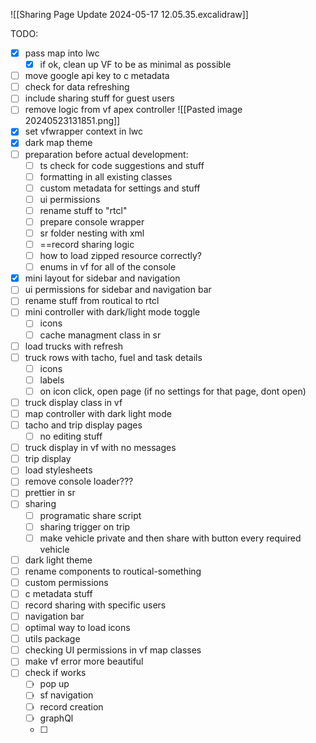 ![[Sharing Page Update 2024-05-17 12.05.35.excalidraw]]

TODO:
- [x] pass map into lwc
	- [x] if ok, clean up VF to be as minimal as possible
- [ ] move google api key to c metadata
- [ ] check for data refreshing
- [ ] include sharing stuff for guest users
- [ ] remove logic from vf apex controller
![[Pasted image 20240523131851.png]]
- [x] set vfwrapper context in lwc
- [x] dark map theme
- [ ] preparation before actual development:
	- [ ] ts check for code suggestions and stuff
	- [ ] formatting in all existing classes
	- [ ] custom metadata for settings and stuff
	- [ ] ui permissions
	- [ ] rename stuff to "rtcl"
	- [ ] prepare console wrapper
	- [ ] sr folder nesting with xml
	- [ ] ==record sharing logic
	- [ ] how to load zipped resource correctly?
	- [ ] enums in vf for all of the console
- [x] mini layout for sidebar and navigation
- [ ] ui permissions for sidebar and navigation bar
- [ ] rename stuff from routical to rtcl
- [ ] mini controller with dark/light mode toggle
	- [ ] icons
	- [ ] cache managment class in sr
- [ ] load trucks with refresh
- [ ] truck rows with tacho, fuel and task details 
	- [ ] icons 
	- [ ] labels
	- [ ] on icon click, open page (if no settings for that page, dont open)
- [ ] truck display class in vf
- [ ] map controller with dark light mode
- [ ] tacho and trip display pages
	- [ ] no editing stuff
- [ ] truck display in vf with no messages
- [ ] trip display
- [ ] load stylesheets
- [ ] remove console loader???
- [ ] prettier in sr
- [ ] sharing
	- [ ] programatic share script
	- [ ] sharing trigger on trip
	- [ ] make vehicle private and then share with button every required vehicle
- [ ] dark light theme
- [ ] rename components to routical-something
- [ ] custom permissions
- [ ] c metadata stuff
- [ ] record sharing with specific users
- [ ] navigation bar
- [ ] optimal way to load icons
- [ ] utils package
- [ ] checking UI permissions in vf map classes
- [ ] make vf error more beautiful
- [ ] check if works
	- [ ] pop up
	- [ ] sf navigation
	- [ ] record creation 
	- [ ] graphQl
	- [ ] 

